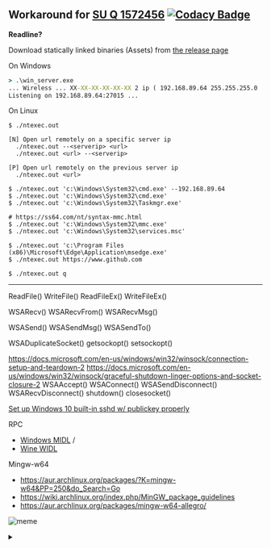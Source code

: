 ## Workaround for [SU Q 1572456](https://superuser.com/q/1572456/) [![Codacy Badge](https://app.codacy.com/project/badge/Grade/e5f5064e6dab41d98dc731adf8a09274)](https://www.codacy.com/gh/Un1Gfn-nt/ntexec/dashboard?utm_source=github.com&amp;utm_medium=referral&amp;utm_content=Un1Gfn-nt/ntexec&amp;utm_campaign=Badge_Grade)

**Readline?**

Download statically linked binaries (Assets) from [the release page](https://github.com/Un1Gfn-nt/ntexec/releases)

On Windows

```bat
> .\win_server.exe
... Wireless ... XX-XX-XX-XX-XX-XX 2 ip ( 192.168.89.64 255.255.255.0 ... ) gw [ 192.168.1.1 ... ] dhcpfrom { 192.168.1.1 255.255.255.255 ... } ... ...
Listening on 192.168.89.64:27015 ...
```

On Linux

```plain
$ ./ntexec.out

[N] Open url remotely on a specific server ip
  ./ntexec.out --<serverip> <url>
  ./ntexec.out <url> --<serverip>

[P] Open url remotely on the previous server ip
  ./ntexec.out <url>

$ ./ntexec.out 'c:\Windows\System32\cmd.exe' --192.168.89.64
$ ./ntexec.out 'c:\Windows\System32\cmd.exe'
$ ./ntexec.out 'c:\Windows\System32\Taskmgr.exe'

# https://ss64.com/nt/syntax-mmc.html
$ ./ntexec.out 'c:\Windows\System32\mmc.exe'
$ ./ntexec.out 'c:\Windows\System32\services.msc'

$ ./ntexec.out 'c:\Program Files (x86)\Microsoft\Edge\Application\msedge.exe'
$ ./ntexec.out https://www.github.com

$ ./ntexec.out q
```

---

ReadFile() WriteFile() ReadFileEx() WriteFileEx()

WSARecv() WSARecvFrom() WSARecvMsg()

WSASend() WSASendMsg() WSASendTo()

WSADuplicateSocket() getsockopt() setsockopt()

https://docs.microsoft.com/en-us/windows/win32/winsock/connection-setup-and-teardown-2
https://docs.microsoft.com/en-us/windows/win32/winsock/graceful-shutdown-linger-options-and-socket-closure-2
WSAAccept() WSAConnect() WSASendDisconnect() WSARecvDisconnect() shutdown() closesocket()

[Set up Windows 10 built-in sshd w/ publickey properly](https://stackoverflow.com/a/50502015/8243991)

<!-- https://github.com/remarkjs/remark-lint/tree/main/packages/remark-lint-list-item-indent -->

RPC
*   [Windows MIDL](https://docs.microsoft.com/en-us/windows/win32/midl/midl-start-page) /
*   [Wine WIDL](https://sourceforge.net/p/mingw-w64/wiki2/Wine%20integration/)

Mingw-w64
*   https://aur.archlinux.org/packages/?K=mingw-w64&PP=250&do_Search=Go
*   https://wiki.archlinux.org/index.php/MinGW_package_guidelines
*   https://aur.archlinux.org/packages/mingw-w64-allegro/

![meme](https://i.imgflip.com/4ut4nl.jpg) <!-- https://imgflip.com/i/4ut4nl -->

<details><summary><!-- <em>h</em> --></summary>

---

"gru's plan"

Start server  on   Windows

Send url to Windows from Linux

Chrome opens url on Windows

̶W̶i̶n̶d̶o̶w̶s̶ ̶O̶O̶M̶e̶d̶ ̶ ̶ ̶b̶y̶ ̶ ̶C̶h̶r̶o̶m̶e̶

https://lingojam.com/FancyTextGenerator

https://imgflip.com/memegenerator

---

</details>
